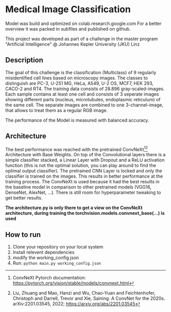 # Medical Image Classification

Model was build and optimized on colab.research.google.com
For a better overview it was packed in subfiles and published on github.

This project was developed as part of a challenge in the master program "Artificial Intelligence" @ Johannes Kepler University (JKU) Linz


## Description

The goal of this challenge is the classification (Multiclass) of 9 regularly misidentified cell lines based on microscopy images. The classes to distinguish are PC-3, U-251 MG, HeLa, A549, U-2 OS, MCF7, HEK 293, CACO-2 and RT4.
The training data consists of 28.896 gray-scaled-images. Each sample contains at least one cell and consists of 3 seperate images showing different parts (nucleus, microtubules, endoplasmic reticulum) of the same cell. The separate images are combined to one 3-channel-image, that allows to treat them as a regular RGB image.

The performance of the Model is measured with balanced accuracy.

## Architecture

The best performance was reached with the pretrained ConvNeXt[^1][^2] Architecture with Base Weights. On top of the Convolutional layers there is a simple classifier stacked, a Linear Layer with Dropout and a ReLU activation function (this is not the optimal solution, you can play around to find the optimal output classifier).
The pretrained CNN Layer is locked and only the classifier is trained on the images. This results in better performance at the training process.
The ConvNeXt is used because it had the best results in the baseline model in comparison to other pretrained models (VGG16, DenseNet, AlexNet, ...). There is still room for hyperparameter tweaking to get better results. 

**The architecture.py is only there to get a view on the ConvNeXt architecture, during training the torchvision.models.convnext_base(...) is used**


## How to run

1. Clone your repository on your local system
2. Install relevent dependencies
3. modify the working_config.json
4. Run: `python main.py working_config.json`

[^1]: ConvNeXt Pytorch documentation: https://pytorch.org/vision/stable/models/convnext.html
[^2]: Liu, Zhuang and Mao, Hanzi and Wu, Chao-Yuan and Feichtenhofer, Christoph and Darrell, Trevor and Xie, Saining. A ConvNet for the 2020s. arXiv:2201.03545, 2022; https://arxiv.org/abs/2201.03545